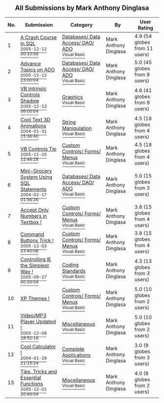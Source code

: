﻿<div align="center">

## All Submissions by Mark Anthony Dinglasa

</div>

No.  | Submission | Category | By   | User Rating
---- | ---------- | -------- | ---- | -----------
1 | [A Crash Course in SQL<br /><sup>2005-12-12 00:10:06</sup>](https://github.com/Planet-Source-Code/mark-anthony-dinglasa-a-crash-course-in-sql__1-63619) | [Databases/ Data Access/ DAO/ ADO<br /><sup>Visual Basic</sup>](../ByCategory/databases-data-access-dao-ado__1-6.md) | Mark Anthony Dinglasa | 4.9 (54 globes from 11 users)
2 | [Advance Topics on ADO<br /><sup>2005-12-12 23:00:04</sup>](https://github.com/Planet-Source-Code/mark-anthony-dinglasa-advance-topics-on-ado__1-63629) | [Databases/ Data Access/ DAO/ ADO<br /><sup>Visual Basic</sup>](../ByCategory/databases-data-access-dao-ado__1-6.md) | Mark Anthony Dinglasa | 5.0 (45 globes from 9 users)
3 | [VB Intrinsic Controls Shadow<br /><sup>2005-12-13 06:00:04</sup>](https://github.com/Planet-Source-Code/mark-anthony-dinglasa-vb-intrinsic-controls-shadow__1-63633) | [Graphics<br /><sup>Visual Basic</sup>](../ByCategory/graphics__1-46.md) | Mark Anthony Dinglasa | 4.6 (41 globes from 9 users)
4 | [Cool Text 3D Animations<br /><sup>2004-01-31 15:36:40</sup>](https://github.com/Planet-Source-Code/mark-anthony-dinglasa-cool-text-3d-animations__1-51708) | [String Manipulation<br /><sup>Visual Basic</sup>](../ByCategory/string-manipulation__1-5.md) | Mark Anthony Dinglasa | 4.5 (18 globes from 4 users)
5 | [VB Controls Tip<br /><sup>2005-11-20 12:46:28</sup>](https://github.com/Planet-Source-Code/mark-anthony-dinglasa-vb-controls-tip__1-63391) | [Custom Controls/ Forms/  Menus<br /><sup>Visual Basic</sup>](../ByCategory/custom-controls-forms-menus__1-4.md) | Mark Anthony Dinglasa | 4.5 (18 globes from 4 users)
6 | [Mini\-Grocery System Using SQL Statements<br /><sup>2004-02-17 01:56:26</sup>](https://github.com/Planet-Source-Code/mark-anthony-dinglasa-mini-grocery-system-using-sql-statements__1-51860) | [Databases/ Data Access/ DAO/ ADO<br /><sup>Visual Basic</sup>](../ByCategory/databases-data-access-dao-ado__1-6.md) | Mark Anthony Dinglasa | 5.0 (15 globes from 3 users)
7 | [Accept Only Numbers in Textbox \!<br />](https://github.com/Planet-Source-Code/mark-anthony-dinglasa-accept-only-numbers-in-textbox__1-51262) | [Custom Controls/ Forms/  Menus<br /><sup>Visual Basic</sup>](../ByCategory/custom-controls-forms-menus__1-4.md) | Mark Anthony Dinglasa | 3.8 (15 globes from 4 users)
8 | [Command Buttons Trick \!<br /><sup>2005-12-03 23:40:06</sup>](https://github.com/Planet-Source-Code/mark-anthony-dinglasa-command-buttons-trick__1-63479) | [Custom Controls/ Forms/  Menus<br /><sup>Visual Basic</sup>](../ByCategory/custom-controls-forms-menus__1-4.md) | Mark Anthony Dinglasa | 3.8 (15 globes from 4 users)
9 | [Controlling IE the Simplest Way \!<br /><sup>2005-09-27 00:20:04</sup>](https://github.com/Planet-Source-Code/mark-anthony-dinglasa-controlling-ie-the-simplest-way__1-62695) | [Coding Standards<br /><sup>Visual Basic</sup>](../ByCategory/coding-standards__1-43.md) | Mark Anthony Dinglasa | 4.3 (13 globes from 3 users)
10 | [XP Themes \!<br />](https://github.com/Planet-Source-Code/mark-anthony-dinglasa-xp-themes__1-63072) | [Custom Controls/ Forms/  Menus<br /><sup>Visual Basic</sup>](../ByCategory/custom-controls-forms-menus__1-4.md) | Mark Anthony Dinglasa | 5.0 (10 globes from 2 users)
11 | [Video/MP3 Player Updated \!<br /><sup>2005-12-06 18:52:18</sup>](https://github.com/Planet-Source-Code/mark-anthony-dinglasa-video-mp3-player-updated__1-63544) | [Miscellaneous<br /><sup>Visual Basic</sup>](../ByCategory/miscellaneous__1-1.md) | Mark Anthony Dinglasa | 5.0 (10 globes from 2 users)
12 | [Cool Calculator \!<br /><sup>2004-01-29 21:15:24</sup>](https://github.com/Planet-Source-Code/mark-anthony-dinglasa-cool-calculator__1-51664) | [Complete Applications<br /><sup>Visual Basic</sup>](../ByCategory/complete-applications__1-27.md) | Mark Anthony Dinglasa | 3.0 (9 globes from 3 users)
13 | [Tips, Tricks and Essential Functions<br /><sup>2005-12-01 20:40:04</sup>](https://github.com/Planet-Source-Code/mark-anthony-dinglasa-tips-tricks-and-essential-functions__1-63441) | [Miscellaneous<br /><sup>Visual Basic</sup>](../ByCategory/miscellaneous__1-1.md) | Mark Anthony Dinglasa | 4.0 (8 globes from 2 users)
